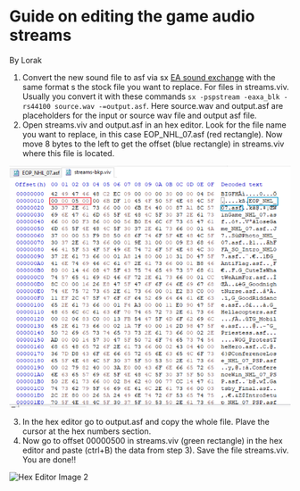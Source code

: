 # Guide on editing the game audio streams
By Lorak

1) Convert the new sound file to asf via sx [EA sound exchange](https://wiki.multimedia.cx/index.php/Electronic_Arts_Sound_eXchange) with the same format s the stock file you want to replace. For files in streams.viv. Usually you convert it with these commands `sx -pspstream -eaxa_blk -rs44100 source.wav -=output.asf`. Here source.wav and output.asf are placeholders for the input or source wav file and output
 asf file.
2) Open streams.viv and output.asf in an hex editor. Look for the file name you want to replace, in this case EOP_NHL_07.asf (red rectangle). Now move 8 bytes to the left to get the offset (blue rectangle) in streams.viv where this file is located.

![Hex Editor Image](https://github.com/Bunkai9448/NHL-07_public/blob/main/Audio-asf/hex_streams.viv.png)

3) In the hex editor go to output.asf and copy the whole file. Plave the cursor at the hex numbers section.
4) Now go to offset 00000500 in streams.viv (green rectangle) in the hex editor and paste (ctrl+B) the data from step 3). Save the file streams.viv.
You are done!!

![Hex Editor Image 2]()
